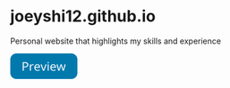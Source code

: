 # joeyshi12.github.io

Personal website that highlights my skills and experience

<a href="https://joeyshi12.github.io">
    <img src="./assets/preview.png" width=120/>
</a>
